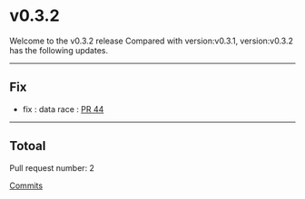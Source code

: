 
# v0.3.2
Welcome to the v0.3.2 release 
Compared with version:v0.3.1, version:v0.3.2 has the following updates.

***

## Fix

* fix : data race : [PR 44](https://github.com/infrastructure-io/topohub/pull/44)



***

## Totoal 

Pull request number: 2

[ Commits ](https://github.com/infrastructure-io/topohub/compare/v0.3.1...v0.3.2)
